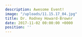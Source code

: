 ```yaml
---
description: Awesome Event!
image: "/uploads/11.15.17_04.jpg"
title: Dr. Rodney Howard-Brownr
date: 2017-11-02 00:00:00 +0000
position: ''
---
```

